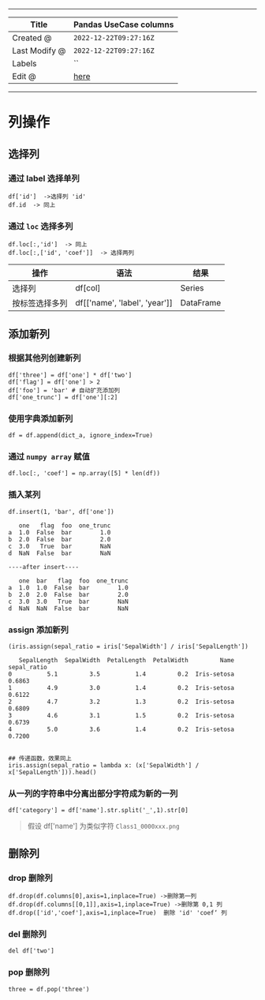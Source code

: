 -----

| Title         | Pandas UseCase columns                               |
| ------------- | ---------------------------------------------------- |
| Created @     | `2022-12-22T09:27:16Z`                               |
| Last Modify @ | `2022-12-22T09:27:16Z`                               |
| Labels        | \`\`                                                 |
| Edit @        | [here](https://github.com/junxnone/xwiki/issues/198) |

-----

# 列操作

## 选择列

### 通过 label 选择单列

    df['id']  ->选择列 'id'
    df.id  -> 同上

### 通过 `loc` 选择多列

    df.loc[:,'id']  -> 同上
    df.loc[:,['id', 'coef']]  -> 选择两列

| 操作      | 语法                                | 结果        |
| ------- | --------------------------------- | --------- |
| 选择列     | df\[col\]                         | Series    |
| 按标签选择多列 | df\[\['name', 'label', 'year'\]\] | DataFrame |

## 添加新列

### 根据其他列创建新列

    df['three'] = df['one'] * df['two']
    df['flag'] = df['one'] > 2
    df['foo'] = 'bar' # 自动扩充添加列
    df['one_trunc'] = df['one'][:2]

### 使用字典添加新列

    df = df.append(dict_a, ignore_index=True)

### 通过 `numpy array` 赋值

    df.loc[:, 'coef'] = np.array([5] * len(df))

### 插入某列

    df.insert(1, 'bar', df['one'])

``` 
   one   flag  foo  one_trunc
a  1.0  False  bar        1.0
b  2.0  False  bar        2.0
c  3.0   True  bar        NaN
d  NaN  False  bar        NaN

----after insert----

   one  bar   flag  foo  one_trunc
a  1.0  1.0  False  bar        1.0
b  2.0  2.0  False  bar        2.0
c  3.0  3.0   True  bar        NaN
d  NaN  NaN  False  bar        NaN
```

### assign 添加新列

``` 
(iris.assign(sepal_ratio = iris['SepalWidth'] / iris['SepalLength'])

   SepalLength  SepalWidth  PetalLength  PetalWidth         Name  sepal_ratio
0          5.1         3.5          1.4         0.2  Iris-setosa       0.6863
1          4.9         3.0          1.4         0.2  Iris-setosa       0.6122
2          4.7         3.2          1.3         0.2  Iris-setosa       0.6809
3          4.6         3.1          1.5         0.2  Iris-setosa       0.6739
4          5.0         3.6          1.4         0.2  Iris-setosa       0.7200


## 传递函数，效果同上
iris.assign(sepal_ratio = lambda x: (x['SepalWidth'] / x['SepalLength'])).head() 

```

### 从一列的字符串中分离出部分字符成为新的一列

    df['category'] = df['name'].str.split('_',1).str[0]

> 假设 df\['name'\] 为类似字符 `Class1_0000xxx.png`

## 删除列

### drop 删除列

    df.drop(df.columns[0],axis=1,inplace=True) ->删除第一列
    df.drop(df.columns[[0,1]],axis=1,inplace=True) ->删除第 0,1 列
    df.drop(['id','coef'],axis=1,inplace=True)  删除 'id' 'coef‘ 列

### del 删除列

    del df['two']

### pop 删除列

    three = df.pop('three')
